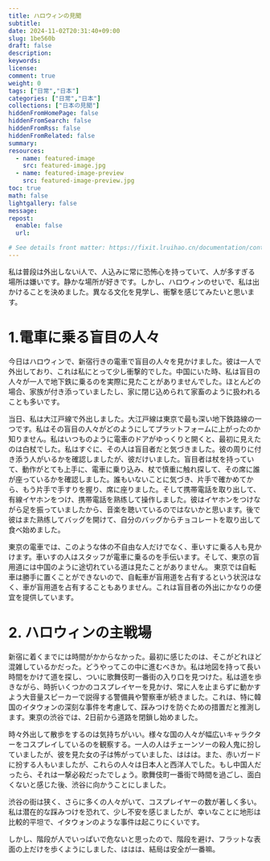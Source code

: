 ```yaml
---
title: ハロウィンの見聞
subtitle:
date: 2024-11-02T20:31:40+09:00
slug: 1be560b
draft: false
description:
keywords:
license:
comment: true
weight: 0
tags: ["日常","日本"]
categories: ["日常","日本"]
collections: ["日本の見聞"]
hiddenFromHomePage: false
hiddenFromSearch: false
hiddenFromRss: false
hiddenFromRelated: false
summary:
resources:
  - name: featured-image
    src: featured-image.jpg
  - name: featured-image-preview
    src: featured-image-preview.jpg
toc: true
math: false
lightgallery: false
message:
repost:
  enable: false
  url:

# See details front matter: https://fixit.lruihao.cn/documentation/content-management/introduction/#front-matter
---
```

私は普段は外出しないi人で、人込みに常に恐怖心を持っていて、人が多すぎる場所は嫌いです。静かな場所が好きです。しかし、ハロウィンのせいで、私は出かけることを決めました。異なる文化を見学し、衝撃を感じてみたいと思います。
<!--more-->
# 1.電車に乗る盲目の人々
今日はハロウィンで、新宿行きの電車で盲目の人々を見かけました。彼は一人で外出しており、これは私にとって少し衝撃的でした。中国にいた時、私は盲目の人々が一人で地下鉄に乗るのを実際に見たことがありませんでした。ほとんどの場合、家族が付き添っていましたし、家に閉じ込められて家畜のように扱われることも多いです。

当日、私は大江戸線で外出しました。大江戸線は東京で最も深い地下鉄路線の一つです。私はその盲目の人々がどのようにしてプラットフォームに上がったのか知りません。私はいつものように電車のドアがゆっくりと開くと、最初に見えたのは白杖でした。私はすぐに、その人は盲目者だと気づきました。彼の周りに付き添う人がいるかを確認しましたが、彼だけいました。盲目者は杖を持っていて、動作がとても上手に、電車に乗り込み、杖で慎重に触れ探して、その席に誰が座っているかを確認しました。誰もいないことに気づき、片手で確かめてから、もう片手で手すりを握り、席に座りました。そして携帯電話を取り出して、有線イヤホンをつけ、携帯電話を熟练して操作しました。彼はイヤホンをつけながら足を振っていましたから、音楽を聴いているのではないかと思います。後で彼はまた熟练してバッグを開けて、自分のバッグからチョコレートを取り出して食べ始めました。

東京の電車では、このような体の不自由な人だけでなく、車いすに乗る人も見かけます。車いすの人はスタッフが電車に乗るのを手伝います。そして、東京の盲用道には中国のように途切れている道は見たことがありません。
東京では自転車は勝手に置くことができないので、自転車が盲用道を占有するという状況はなく、車が盲用道を占有することもありません。これは盲目者の外出にかなりの便宜を提供しています。

# 2. ハロウィンの主戦場

新宿に着くまでには時間がかからなかった。最初に感じたのは、そこがどれほど混雑しているかだった。どうやってこの中に進むべきか。私は地図を持って長い時間をかけて道を探し、ついに歌舞伎町一番街の入り口を見つけた。私は道を歩きながら、時折いくつかのコスプレイヤーを見かけ、常に人を止まらずに動かすよう大音量スピーカーで説得する警備員や警察車が続きました。これは、特に韓国のイタウォンの深刻な事件を考慮して、踩みつけを防ぐための措置だと推測します。東京の渋谷では、2日前から道路を閉鎖し始めました。

時々外出して散歩をするのは気持ちがいい。様々な国の人々が幅広いキャラクターをコスプレイしているのを観察する。一人の人はチェーンソーの殺人鬼に扮していましたが、彼を見た女の子は怖がっていました、ははは。また、赤いガードに扮する人もいましたが、これらの人々は日本人と西洋人でした。もし中国人だったら、それは一撃必殺だったでしょう。歌舞伎町一番街で時間を過ごし、面白くないと感じた後、渋谷に向かうことにしました。

渋谷の街は狭く、さらに多くの人々がいて、コスプレイヤーの数が著しく多い。私は潜在的な踩みつけを恐れて、少し不安を感じましたが、幸いなことに地形は比較的平坦で、イタウォンのような事件は起こりにくいです。

しかし、階段が人でいっぱいで危ないと思ったので、階段を避け、フラットな表面の上だけを歩くようにしました、ははは、結局は安全が一番嘛。


